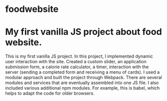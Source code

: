 # foodwebsite

<h1>My first vanilla JS project about food website.</h1>

<p>This is my first vanilla JS project. 
In this project, I implemented dynamic user interaction with the site. Created a custom slider, an application submission form, a calorie rate calculator, a timer, 
interaction with the server (sending a completed form and receiving a menu of cards). I used a modular approach and built the project through Webpack. 
There are several modules and services that are eventually assembled into one JS file. I also included various additional npm modules. 
For example, this is babel, which helps to adapt the code for older browsers.
</p>
